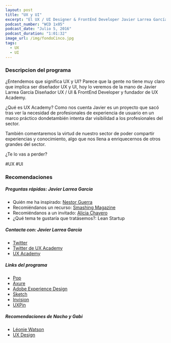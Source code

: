 ```yaml
---
layout: post
title: "UX y UI"
excerpt: "El UX / UI Designer & FrontEnd Developer Javier Larrea García comenta sobre la situación del UX y el UI y el estado actual de dicho perfil."
podcast_number: "WCD 1x05"
podcast_date: "Julio 5, 2016"
podcast_duration: "1:01:32"
image_url: /img/fondoCinco.jpg
tags: 
  - UX
  - UI
---
```


<h3 class="post-title  post-heading">Descripcion del programa</h3>

¿Entendemos que significa UX y UI? Parece que la gente no tiene muy claro que implica ser diseñador UX y UI, hoy lo veremos de la mano de Javier Larrea García Diseñador UX / UI & FrontEnd Developer y fundador de UX Academy.

¿Qué es UX Academy? Como nos  cuenta Javier es un proyecto que sacó tras ver la necesidad de profesionales de experiencia de usuario en un marco práctico dondetambién intenta dar visibilidad a los profesionales del sector.

También comentaremos la virtud de nuestro sector de poder compartir experiencias y conocimiento, algo que nos llena a enriquecernos de otros grandes del sector.
 
¿Te lo vas a perder?

<div class="rule"></div>

  #UX #UI

<div class="rule"></div>

<h3 class="post-title  post-heading">Recomendaciones</h3>

##### Preguntas rápidas: Javier Larrea García

<ul>
    <li class="recomendacion"><span>Quién me ha inspirado: </span><a href="http://nestorguerra.com/">Nestor Guerra</a></li>
     <li class="recomendacion"><span>Recomiéndanos un recurso: </span><a href="https://www.smashingmagazine.com">Smashing Magazine</a></li>
    <li class="recomendacion"><span>Recomiéndanos a un invitado: </span><a href="http://h2iinstitute.com/equipo/alicia-chavero/">Alicia Chavero</a></li>
    <li class="recomendacion"><span>¿Qué tema te gustaría que tratásemos?: </span>Lean Startup</li>
</ul>


##### Contacta con: Javier Larrea García

<ul>
    <li class="recomendacion"><a href="https://twitter.com/jlarreagarcia">Twitter</a></li>
    <li class="recomendacion"><a href="https://twitter.com/UXacademy_es">Twitter de UX Academy</a></li>
    <li class="recomendacion"><a href="http://www.uxacademy.es">UX Academy</a></li>
</ul>

##### Links del programa

<ul>
    <li class="recomendacion"><a href="https://popapp.in/">Pop</a></li>
    <li class="recomendacion"><a href="http://www.axure.com">Axure</a></li>
    <li class="recomendacion"><a href="http://www.adobe.com/es/products/experience-design.html">Adobe Experience Design</a></li>
    <li class="recomendacion"><a href="https://www.sketchapp.com">Sketch</a></li>
    <li class="recomendacion"><a href="https://www.invisionapp.com/">Invision</a></li>
    <li class="recomendacion"><a href="https://uxpin.com">UXPin</a></li>   
</ul>

##### Recomendaciones de Nacho y Gabi

<ul>
    <li><a href="https://twitter.com/leoniewatson">Léonie Watson</a></li>
    <li><a href="https://uxdesign.cc">UX Design</a></li>
</ul>

<div class="rule"></div>

